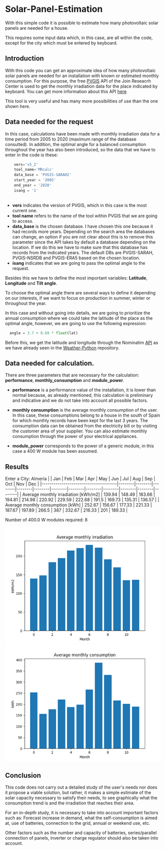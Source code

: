 # Solar-Panel-Estimation

With this simple code it is possible to estimate how many photovoltaic solar panels are needed for a house.

This requires some input data which, in this case, are all within the code, except for the city which must be entered by keyboard.

## Introduction

With this code you can get an approximate idea of how many photovoltaic solar panels are needed for an installation with known or estimated monthly consumption. For this purpose, the free [PVGIS](https://re.jrc.ec.europa.eu/pvg_tools/en/) API of the Join Reseacrh Center is used to get the monthly irradiation data for the place indicated by keyboard. You can get more information about this API [here](https://joint-research-centre.ec.europa.eu/pvgis-photovoltaic-geographical-information-system/getting-started-pvgis/api-non-interactive-service_en)

This tool is very useful and has many more possibilities of use than the one shown here.

## Data needed for the request

In this case, calculations have been made with monthly irradiation data for a time period from 2005 to 2020 (maximum range of the database consulted). In addition, the optimal angle for a balanced consumption throughout the year has also been introduced, so the data that we have to enter in the code is these:

```python
    vers='v5_2'
    tool_name='MRcalc'
    data_base = 'PVGIS-SARAH2'
    start_year = '2005'
    end_year = '2020'
    isang = '1'
        
```
- **vers** indicates the version of PVGIS, which in this case is the most current one.
- **tool name** refers to the name of the tool within PVGIS that we are going to access.
- **data_base** is the chosen database. I have chosen this one because it had records more years. Depending on the search area the databases can change, an option if you are not clear about this is to remove this parameter since the API takes by default a database depending on the location. If we do this we have to make sure that this database has records from the indicated years. The default DBs are PVGIS-SARAH, PVGIS-NSRDB and PVGIS-ERA5 based on the chosen location.
- **isang** indicates that we are going to pass the optimal angle to the request.

Besides this we have to define the most important variables: **Latitude**, **Longitude** and **Tilt angle**.

To choose the optimal angle there are several ways to define it depending on our interests, if we want to focus on production in summer, winter or throughout the year. 

In this case and without going into details, we are going to prioritize the annual consumption where we could take the latitude of the place as the optimal angle, however, we are going to use the following expression:
```python
  angle = 3.7 + 0.69 * float(lat)

```
Before this, we get the latitude and longitude through the Nominatim [API](https://nominatim.org/release-docs/latest/api/Search/) as we have already seen in the [Weather-Python](https://github.com/FranGarcia94/Weather-Python) repository.

## Data needed for calculation.

There are three parameters that are necessary for the calculation: **performance**, **monthly_consumption** and **module_power**.

- **performance** is a performance value of the installation, it is lower than normal because, as already mentioned, this calculation is preliminary and indicative and we do not take into account all possible factors.

- **monthly consumption** is the average monthly consumption of the user. In this case, these consumptions belong to a house in the south of Spain for which monthly records have been kept for the last 3 years. The consumption data can be obtained from the electricity bill or by visiting the customer area of your supplier. You can also estimate monthly consumption through the power of your electrical appliances.

- **module_power** corresponds to the power of a generic module, in this case a 400 W module has been assumed.

## Results

Enter a City: Almería
|                                      |    Jan |    Feb |    Mar |    Apr |    May |    Jun |    Jul |    Aug |    Sep |    Oct |    Nov |    Dec |
|--------------------------------------|--------|--------|--------|--------|--------|--------|--------|--------|--------|--------|--------|--------|
| Average monthly irradiation [kWh/m2] | 139.94 | 148.49 | 183.66 | 194.81 | 214.98 | 220.92 | 229.59 | 222.68 | 191.5  | 169.73 | 135.31 | 136.57 |
| Average monthly consumption [kWh]    | 252.67 | 156.67 | 177.33 | 221.33 | 187.67 | 197.89 | 266.5  | 387    | 332.67 | 216.33 | 201    | 189.33 |

Number of 400.0 W modules required: 8

![av_mo_irr](/assets/average_monthly_irradiation.png)
![av_mo_con](/assets/average_monthly_consumption.png)

## Conclusion

This code does not carry out a detailed study of the user's needs nor does it propose a viable solution, but rather, it makes a simple estimate of the solar capacity necessary to satisfy their needs, to see graphically what the consumption trend is and the irradiation that reaches their area.

For an in-depth study, it is necessary to take into account important factors such as: Forecast increase in demand, what the self-consumption is aimed at, use of batteries, connection to the grid, annual or weekend use, etc.

Other factors such as the number and capacity of batteries, series/parallel connection of panels, inverter or charge regulator should also be taken into account.

